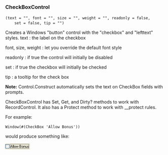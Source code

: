### CheckBoxControl

``` suneido
(text = "", font = "", size = "", weight = "", readonly = false,
    set = false, tip = "")
```

Creates a Windows "button" control with the "checkbox" and "lefttext" styles.
text
: the label on the checkbox

font, size, weight
: let you override the default font style

readonly
: if true the control will initially be disabled

set
: if true the checkbox will initially be checked

tip
: a tooltip for the check box

**Note:** Control.Construct automatically sets the text
on CheckBox fields with prompts.

CheckBoxControl has Set, Get, and Dirty? methods to work with RecordControl.
It also has a Protect method to work with __protect rules.

For example:

``` suneido
Window(#(CheckBox 'Allow Bonus'))
```

would produce something like:

![](<../../res/checkbox.gif>)